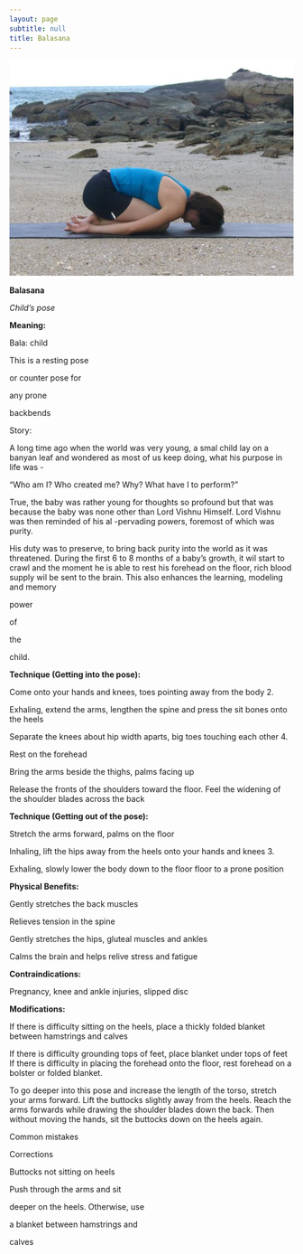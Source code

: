 ```yaml
---
layout: page
subtitle: null
title: Balasana
---
```

  <p class="calibre1 text-center">
   <img class="calibre2" src="../../assets/img/index-60_3.jpg"/>
  </p>
  <p class="calibre1">
  </p>
  <p class="calibre1">
   <b class="calibre3">
    Balasana
   </b>
  </p>
  <p class="calibre1">
  </p>
  <p class="calibre1">
   <b class="calibre3">
   </b>
  </p>
  <p class="calibre1">
  </p>
  <p class="calibre1">
  </p>
  <p class="calibre1">
  </p>
  <p class="calibre1">
   <i class="calibre4">
    Child’s pose
   </i>
  </p>
  <p class="calibre1">
  </p>
  <p class="calibre1">
   <b class="calibre3">
    Meaning:
   </b>
  </p>
  <p class="calibre1">
  </p>
  <p class="calibre1">
   Bala: child
  </p>
  <p class="calibre1">
  </p>
  <p class="calibre1">
   This is a resting pose
  </p>
  <p class="calibre1">
  </p>
  <p class="calibre1">
   or counter pose for
  </p>
  <p class="calibre1">
  </p>
  <p class="calibre1">
   any prone
  </p>
  <p class="calibre1">
   backbends
  </p>
  <p class="calibre1">
  </p>
  <p class="calibre1">
  </p>
  <p class="calibre1">
  </p>
  <p class="calibre1">
  </p>
  <p class="calibre1">
  </p>
  <p class="calibre1">
  </p>
  <p class="calibre1">
   Story:
  </p>
  <p class="calibre1">
   A long time ago when the world was very young, a smal  child lay on a banyan leaf  and  wondered  as  most  of  us  keep  doing,  what  his  purpose  in  life  was  -
  </p>
  <p class="calibre1">
   “Who am I? Who created me? Why? What have I to perform?”
  </p>
  <p class="calibre1">
   True,  the  baby  was  rather  young  for  thoughts  so  profound  but  that  was because the baby was none other than Lord Vishnu Himself. Lord Vishnu was then reminded of his al -pervading powers, foremost of which was purity.
  </p>
  <p class="calibre1">
   His  duty  was  to  preserve,  to  bring  back  purity  into  the  world  as  it  was threatened. During the first 6 to 8 months of a baby’s growth, it wil  start to crawl and the moment he is able to rest his forehead on the floor, rich blood supply wil  be sent to the brain. This also enhances the learning, modeling and memory
  </p>
  <p class="calibre1">
   power
  </p>
  <p class="calibre1">
   of
  </p>
  <p class="calibre1">
   the
  </p>
  <p class="calibre1">
   child.
  </p>
  <p class="calibre1">
   <b class="calibre3">
   </b>
  </p>
  <p class="calibre1">
   <b class="calibre3">
    Technique (Getting into the pose):
   </b>
  </p>
  <p class="calibre1">
   Come onto your hands and knees, toes pointing away from the body 2.
  </p>
  <p class="calibre1">
   Exhaling,  extend  the  arms,  lengthen  the  spine  and  press  the  sit  bones onto the heels
  </p>
  <p class="calibre1">
   Separate the knees about hip width aparts, big toes touching each other 4.
  </p>
  <p class="calibre1">
   Rest on the forehead
  </p>
  <p class="calibre1">
  </p>
  <p class="calibre1">
   <a id="p61">
   </a>
  </p>
  <p class="calibre1">
  </p>
  <p class="calibre1">
   Bring the arms beside the thighs, palms facing up
  </p>
  <p class="calibre1">
   Release the fronts of the shoulders toward the floor. Feel the widening of the shoulder blades across the back
  </p>
  <p class="calibre1">
  </p>
  <p class="calibre1">
   <b class="calibre3">
    Technique (Getting out of the pose):
   </b>
  </p>
  <p class="calibre1">
   Stretch the arms forward, palms on the floor
  </p>
  <p class="calibre1">
   Inhaling, lift the hips away from the heels onto your hands and knees 3.
  </p>
  <p class="calibre1">
   Exhaling,  slowly  lower  the  body  down  to  the  floor  floor  to  a  prone position
  </p>
  <p class="calibre1">
   <b class="calibre3">
   </b>
  </p>
  <p class="calibre1">
   <b class="calibre3">
    Physical Benefits:
   </b>
  </p>
  <p class="calibre1">
   Gently stretches the back muscles
  </p>
  <p class="calibre1">
   Relieves tension in the spine
  </p>
  <p class="calibre1">
   Gently stretches the hips, gluteal muscles and ankles
  </p>
  <p class="calibre1">
   Calms the brain and helps relive stress and fatigue
  </p>
  <p class="calibre1">
  </p>
  <p class="calibre1">
   <b class="calibre3">
    Contraindications:
   </b>
  </p>
  <p class="calibre1">
   Pregnancy, knee and ankle injuries, slipped disc
  </p>
  <p class="calibre1">
   <b class="calibre3">
   </b>
  </p>
  <p class="calibre1">
   <b class="calibre3">
    Modifications:
   </b>
  </p>
  <p class="calibre1">
   If there is difficulty sitting on the heels, place a thickly folded blanket between hamstrings and calves
  </p>
  <p class="calibre1">
  </p>
  <p class="calibre1">
   If there is difficulty grounding tops of feet, place blanket under tops of feet If there is difficulty in placing the forehead onto the floor, rest forehead on a bolster or folded blanket.
  </p>
  <p class="calibre1">
  </p>
  <p class="calibre1">
   To go deeper into this pose and increase the length of the torso, stretch your arms forward. Lift the buttocks slightly away from the heels. Reach the arms forwards  while  drawing  the  shoulder  blades  down  the  back.  Then  without moving the hands, sit the buttocks down on the heels again.
  </p>
  <p class="calibre1">
  </p>
  <p class="calibre1">
   Common mistakes
  </p>
  <p class="calibre1">
   Corrections
  </p>
  <p class="calibre1">
   Buttocks not sitting on heels
  </p>
  <p class="calibre1">
   Push through the arms and sit
  </p>
  <p class="calibre1">
   deeper on the heels. Otherwise, use
  </p>
  <p class="calibre1">
   a blanket between hamstrings and
  </p>
  <p class="calibre1">
   calves
  </p>
  <p class="calibre1">
  </p>
  <p class="calibre1">
   <a id="p62">
   </a>
  </p>
  <p class="calibre1">
  </p>
